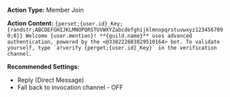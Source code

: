 **Action Type:**
Member Join

**Action Content:**
```{perset;{user.id}_Key;{randstr;ABCDEFGHIJKLMNOPQRSTUVWXYZabcdefghijklmnopqrstuvwxyz1234567890;8}} Welcome {user.mention}! **{guild.name}** uses advanced authentication, powered by the <@338222603829510164> bot. To validate yourself, type `a!verify {perget;{user.id}_Key}` in the verification channel.```

**Recommended Settings:**
* Reply (Direct Message)
* Fall back to invocation channel - OFF
